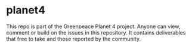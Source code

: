 # planet4
This repo is part of the Greenpeace Planet 4 project. Anyone can view, comment or build on the issues in this repository. It contains deliverables that free to take and those reported by the community.
